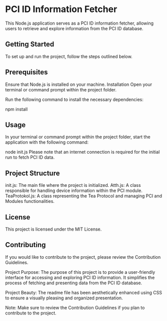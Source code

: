 # PCI ID Information Fetcher
This Node.js application serves as a PCI ID information fetcher, allowing users to retrieve and explore information from the PCI ID database.

## Getting Started
To set up and run the project, follow the steps outlined below.

## Prerequisites
Ensure that Node.js is installed on your machine.
Installation
Open your terminal or command prompt within the project folder.

Run the following command to install the necessary dependencies:

npm install
## Usage
In your terminal or command prompt within the project folder, start the application with the following command:

node init.js
Please note that an internet connection is required for the initial run to fetch PCI ID data.

## Project Structure
init.js: The main file where the project is initialized.
Atth.js: A class responsible for handling device information within the PCI module.
TeaProtokol.js: A class representing the Tea Protocol and managing PCI and Modules functionalities.
## License
This project is licensed under the MIT License.

## Contributing
If you would like to contribute to the project, please review the Contribution Guidelines.

Project Purpose: The purpose of this project is to provide a user-friendly interface for accessing and exploring PCI ID information. It simplifies the process of fetching and presenting data from the PCI ID database.

Project Beauty: The readme file has been aesthetically enhanced using CSS to ensure a visually pleasing and organized presentation.

Note: Make sure to review the Contribution Guidelines if you plan to contribute to the project.
